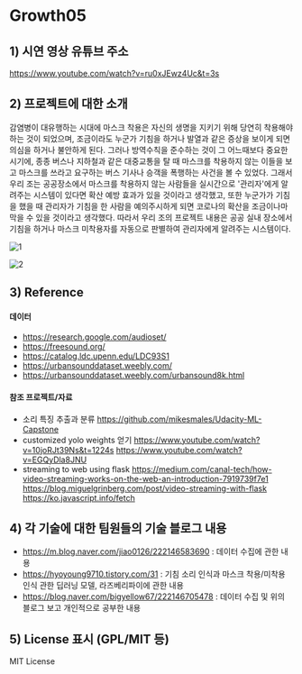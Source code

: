 # Growth05

## 1) 시연 영상 유튜브 주소

https://www.youtube.com/watch?v=ru0xJEwz4Uc&t=3s

## 2) 프로젝트에 대한 소개

감염병이 대유행하는 시대에 마스크 착용은 자신의 생명을 지키기 위해 당연히 착용해야하는 것이 되었으며, 조금이라도 누군가 기침을 하거나 발열과 같은 증상을 보이게 되면 의심을 하거나 불안하게 된다. 그러나 방역수칙을 준수하는 것이 그 어느때보다 중요한 시기에, 종종 버스나 지하철과 같은 대중교통을 탈 때 마스크를 착용하지 않는 이들을 보고 마스크를 쓰라고 요구하는 버스 기사나 승객을 폭행하는 사건을 볼 수 있었다. 그래서 우리 조는 공공장소에서 마스크를 착용하지 않는 사람들을 실시간으로 '관리자'에게 알려주는 시스템이 있다면 확산 예방 효과가 있을 것이라고 생각했고, 또한 누군가가 기침을 했을 때 관리자가 기침을 한 사람을 예의주시하게 되면 코로나의 확산을 조금이나마 막을 수 있을 것이라고 생각했다. 따라서 우리 조의 프로젝트 내용은 공공 실내 장소에서 기침을 하거나 마스크 미착용자를 자동으로 판별하여 관리자에게 알려주는 시스템이다.

![1](https://user-images.githubusercontent.com/62248763/101849804-cbcb4c80-3b9b-11eb-9801-a142068b3267.JPG)

![2](https://user-images.githubusercontent.com/62248763/101849955-18af2300-3b9c-11eb-846b-7fcea3bc151f.JPG)

## 3) Reference

#### 데이터
- https://research.google.com/audioset/
- https://freesound.org/
- https://catalog.ldc.upenn.edu/LDC93S1
- https://urbansounddataset.weebly.com/
- https://urbansounddataset.weebly.com/urbansound8k.html

#### 참조 프로젝트/자료
- 소리 특징 추출과 분류
https://github.com/mikesmales/Udacity-ML-Capstone
- customized yolo weights 얻기
https://www.youtube.com/watch?v=10joRJt39Ns&t=1224s
https://www.youtube.com/watch?v=EGQyDla8JNU
- streaming to web using flask
https://medium.com/canal-tech/how-video-streaming-works-on-the-web-an-introduction-7919739f7e1
https://blog.miguelgrinberg.com/post/video-streaming-with-flask
https://ko.javascript.info/fetch

## 4) 각 기술에 대한 팀원들의 기술 블로그 내용

- https://m.blog.naver.com/jiao0126/222146583690 : 데이터 수집에 관한 내용
- https://hyoyoung9710.tistory.com/31 : 기침 소리 인식과 마스크 착용/미착용 인식 관한 딥러닝 모델, 라즈베리파이에 관한 내용
- https://blog.naver.com/bigyellow67/222146705478 : 데이터 수집 및 위의 블로그 보고 개인적으로 공부한 내용



## 5) License 표시 (GPL/MIT 등)

MIT License

